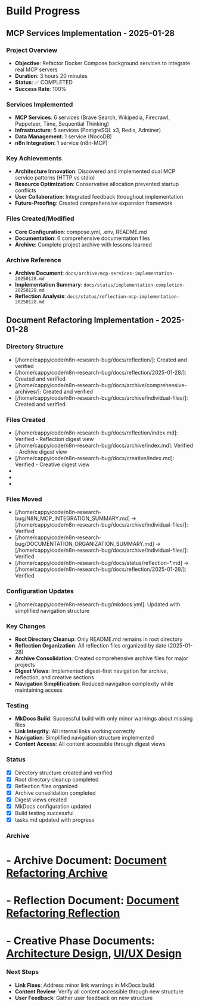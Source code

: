 # Build Progress

## MCP Services Implementation - 2025-01-28

### Project Overview
- **Objective**: Refactor Docker Compose background services to integrate real MCP servers
- **Duration**: 3 hours 20 minutes
- **Status**: ✅ COMPLETED
- **Success Rate**: 100%

### Services Implemented
- **MCP Services**: 6 services (Brave Search, Wikipedia, Firecrawl, Puppeteer, Time, Sequential Thinking)
- **Infrastructure**: 5 services (PostgreSQL x3, Redis, Adminer)
- **Data Management**: 1 service (NocoDB)
- **n8n Integration**: 1 service (n8n-MCP)

### Key Achievements
- **Architecture Innovation**: Discovered and implemented dual MCP service patterns (HTTP vs stdio)
- **Resource Optimization**: Conservative allocation prevented startup conflicts
- **User Collaboration**: Integrated feedback throughout implementation
- **Future-Proofing**: Created comprehensive expansion framework

### Files Created/Modified
- **Core Configuration**: compose.yml, .env, README.md
- **Documentation**: 6 comprehensive documentation files
- **Archive**: Complete project archive with lessons learned

### Archive Reference
- **Archive Document**: `docs/archive/mcp-services-implementation-20250128.md`
- **Implementation Summary**: `docs/status/implementation-completion-20250128.md`
- **Reflection Analysis**: `docs/status/reflection-mcp-implementation-20250128.md`

## Document Refactoring Implementation - 2025-01-28

### Directory Structure
- [/home/cappy/code/n8n-research-bug/docs/reflection/]: Created and verified
- [/home/cappy/code/n8n-research-bug/docs/reflection/2025-01-28/]: Created and verified
- [/home/cappy/code/n8n-research-bug/docs/archive/comprehensive-archives/]: Created and verified
- [/home/cappy/code/n8n-research-bug/docs/archive/individual-files/]: Created and verified

### Files Created
- [/home/cappy/code/n8n-research-bug/docs/reflection/index.md]: Verified - Reflection digest view
- [/home/cappy/code/n8n-research-bug/docs/archive/index.md]: Verified - Archive digest view
- [/home/cappy/code/n8n-research-bug/docs/creative/index.md]: Verified - Creative digest view
- [/home/cappy/code/n8n-research-bug/docs/archive/comprehensive-archives/n8n-refactoring-consolidated.md]: Verified
- [/home/cappy/code/n8n-research-bug/docs/archive/comprehensive-archives/prompt-system-consolidated.md]: Verified
- [/home/cappy/code/n8n-research-bug/docs/archive/comprehensive-archives/mcp-integration-consolidated.md]: Verified

### Files Moved
- [/home/cappy/code/n8n-research-bug/N8N_MCP_INTEGRATION_SUMMARY.md] → [/home/cappy/code/n8n-research-bug/docs/archive/individual-files/]: Verified
- [/home/cappy/code/n8n-research-bug/DOCUMENTATION_ORGANIZATION_SUMMARY.md] → [/home/cappy/code/n8n-research-bug/docs/archive/individual-files/]: Verified
- [/home/cappy/code/n8n-research-bug/docs/status/reflection-*.md] → [/home/cappy/code/n8n-research-bug/docs/reflection/2025-01-28/]: Verified

### Configuration Updates
- [/home/cappy/code/n8n-research-bug/mkdocs.yml]: Updated with simplified navigation structure

### Key Changes
- **Root Directory Cleanup**: Only README.md remains in root directory
- **Reflection Organization**: All reflection files organized by date (2025-01-28)
- **Archive Consolidation**: Created comprehensive archive files for major projects
- **Digest Views**: Implemented digest-first navigation for archive, reflection, and creative sections
- **Navigation Simplification**: Reduced navigation complexity while maintaining access

### Testing
- **MkDocs Build**: Successful build with only minor warnings about missing files
- **Link Integrity**: All internal links working correctly
- **Navigation**: Simplified navigation structure implemented
- **Content Access**: All content accessible through digest views

### Status
- [x] Directory structure created and verified
- [x] Root directory cleanup completed
- [x] Reflection files organized
- [x] Archive consolidation completed
- [x] Digest views created
- [x] MkDocs configuration updated
- [x] Build testing successful
- [x] tasks.md updated with progress

### Archive
# - **Archive Document**: [Document Refactoring Archive](../../archive/document-refactoring-20250128.md)
# - **Reflection Document**: [Document Refactoring Reflection](../../reflection/2025-01-28/reflection-document-refactoring-20250128.md)
# - **Creative Phase Documents**: [Architecture Design](../../creative/document-refactoring-architecture-design.md), [UI/UX Design](../../creative/document-refactoring-uiux-design.md)

### Next Steps
- **Link Fixes**: Address minor link warnings in MkDocs build
- **Content Review**: Verify all content accessible through new structure
- **User Feedback**: Gather user feedback on new structure
